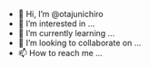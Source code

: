 - 👋 Hi, I’m @otajunichiro
- 👀 I’m interested in ...
- 🌱 I’m currently learning ...
- 💞️ I’m looking to collaborate on ...
- 📫 How to reach me ...

<!---
otajunichiro/otajunichiro is a ✨ special ✨ repository because its `README.md` (this file) appears on your GitHub profile.
You can click the Preview link to take a look at your changes.
--->
